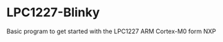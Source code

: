 LPC1227-Blinky
==============

Basic program to get started with the LPC1227 ARM Cortex-M0 form NXP
